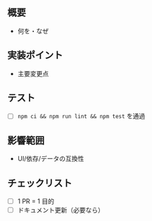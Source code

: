 ## 概要

- 何を・なぜ

## 実装ポイント

- 主要変更点

## テスト

- [ ] `npm ci && npm run lint && npm test` を通過

## 影響範囲

- UI/依存/データの互換性

## チェックリスト

- [ ] 1 PR = 1 目的
- [ ] ドキュメント更新（必要なら）
